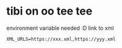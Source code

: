 # tibi on oo tee tee

environment variable needed :D link to xml

```
XML_URLS=https://xxx.xml,https://yyy.xml
```
